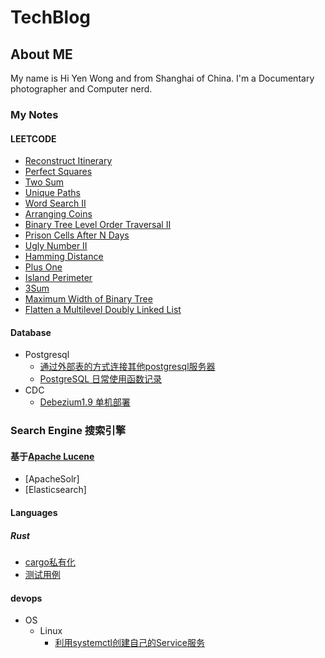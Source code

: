 # TechBlog
## About ME
My name is Hi Yen Wong and from Shanghai of China.
I'm a Documentary photographer and Computer nerd. 

### My Notes
#### LEETCODE
* [Reconstruct Itinerary](blog/coding/Reconstruct_Itinerary.md)
* [Perfect Squares](blog/coding/Perfect_Squares.md)
* [Two Sum](blog/coding/Two_Sum.md)
* [Unique Paths](blog/coding/Unique_Paths.md)
* [Word Search II](blog/coding/Word_Search_II.md)
* [Arranging Coins](blog/coding/Arranging_Coins.md)
* [Binary Tree Level Order Traversal II](blog/coding/Binary_Tree_Level_Order_Traversal_II.md)
* [Prison Cells After N Days](blog/coding/Prison_Cells_After_N_Days.md)
* [Ugly Number II](blog/coding/Ugly_Number_II.md)
* [Hamming Distance](blog/coding/Hamming_Distance.md)
* [Plus One](blog/coding/Plus_One.md)
* [Island Perimeter](blog/coding/Island_Perimeter.md)
* [3Sum](blog/coding/3Sum.md)
* [Maximum Width of Binary Tree](blog/coding/Maximum_Width_of_Binary_Tree.md)
* [Flatten a Multilevel Doubly Linked List](blog/coding/Flatten_a_Multilevel_Doubly_Linked_List.md)

#### Database
- Postgresql
    * [通过外部表的方式连接其他postgresql服务器](blog/database/2020-06-14_pg_fdw_pg.md)
    * [PostgreSQL 日常使用函数记录](blog/database/pgsql_func.md)
- CDC
    * [Debezium1.9 单机部署](blog/database/debezuim_standalone.md)

### Search Engine 搜索引擎
#### 基于[Apache Lucene](https://lucene.apache.org/)
- [ApacheSolr]
- [Elasticsearch]

#### Languages
##### Rust
- [cargo私有化](blog/rust/private_cargo.md)
- [测试用例](blog/rust/testing.md)
#### devops
- OS
    - Linux
        * [利用systemctl创建自己的Service服务](blog/devops/os/linux/create_own_systemctl_service.md)